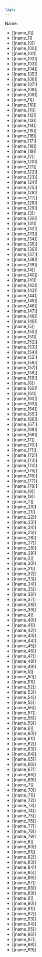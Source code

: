 ```yaml
---
tags:
---
```

Name:
- [[name_0]]
- [[name_1]]
- [[name_10]]
- [[name_100]]
- [[name_101]]
- [[name_102]]
- [[name_103]]
- [[name_104]]
- [[name_105]]
- [[name_106]]
- [[name_107]]
- [[name_108]]
- [[name_109]]
- [[name_11]]
- [[name_110]]
- [[name_111]]
- [[name_112]]
- [[name_113]]
- [[name_114]]
- [[name_115]]
- [[name_116]]
- [[name_117]]
- [[name_118]]
- [[name_119]]
- [[name_12]]
- [[name_120]]
- [[name_121]]
- [[name_122]]
- [[name_123]]
- [[name_124]]
- [[name_125]]
- [[name_126]]
- [[name_127]]
- [[name_128]]
- [[name_129]]
- [[name_13]]
- [[name_130]]
- [[name_131]]
- [[name_132]]
- [[name_133]]
- [[name_134]]
- [[name_135]]
- [[name_136]]
- [[name_137]]
- [[name_138]]
- [[name_139]]
- [[name_14]]
- [[name_140]]
- [[name_141]]
- [[name_142]]
- [[name_143]]
- [[name_144]]
- [[name_145]]
- [[name_146]]
- [[name_147]]
- [[name_148]]
- [[name_149]]
- [[name_15]]
- [[name_150]]
- [[name_151]]
- [[name_152]]
- [[name_153]]
- [[name_154]]
- [[name_155]]
- [[name_156]]
- [[name_157]]
- [[name_158]]
- [[name_159]]
- [[name_16]]
- [[name_160]]
- [[name_161]]
- [[name_162]]
- [[name_163]]
- [[name_164]]
- [[name_165]]
- [[name_166]]
- [[name_167]]
- [[name_168]]
- [[name_169]]
- [[name_17]]
- [[name_170]]
- [[name_171]]
- [[name_172]]
- [[name_173]]
- [[name_174]]
- [[name_175]]
- [[name_176]]
- [[name_177]]
- [[name_178]]
- [[name_18]]
- [[name_19]]
- [[name_2]]
- [[name_20]]
- [[name_21]]
- [[name_22]]
- [[name_23]]
- [[name_24]]
- [[name_25]]
- [[name_26]]
- [[name_27]]
- [[name_28]]
- [[name_29]]
- [[name_3]]
- [[name_30]]
- [[name_31]]
- [[name_32]]
- [[name_33]]
- [[name_34]]
- [[name_35]]
- [[name_36]]
- [[name_37]]
- [[name_38]]
- [[name_39]]
- [[name_4]]
- [[name_40]]
- [[name_41]]
- [[name_42]]
- [[name_43]]
- [[name_44]]
- [[name_45]]
- [[name_46]]
- [[name_47]]
- [[name_48]]
- [[name_49]]
- [[name_5]]
- [[name_50]]
- [[name_51]]
- [[name_52]]
- [[name_53]]
- [[name_54]]
- [[name_55]]
- [[name_56]]
- [[name_57]]
- [[name_58]]
- [[name_59]]
- [[name_6]]
- [[name_60]]
- [[name_61]]
- [[name_62]]
- [[name_63]]
- [[name_64]]
- [[name_65]]
- [[name_66]]
- [[name_67]]
- [[name_68]]
- [[name_69]]
- [[name_7]]
- [[name_70]]
- [[name_71]]
- [[name_72]]
- [[name_73]]
- [[name_74]]
- [[name_75]]
- [[name_76]]
- [[name_77]]
- [[name_78]]
- [[name_79]]
- [[name_8]]
- [[name_80]]
- [[name_81]]
- [[name_82]]
- [[name_83]]
- [[name_84]]
- [[name_85]]
- [[name_86]]
- [[name_87]]
- [[name_88]]
- [[name_89]]
- [[name_9]]
- [[name_90]]
- [[name_91]]
- [[name_92]]
- [[name_93]]
- [[name_94]]
- [[name_95]]
- [[name_96]]
- [[name_97]]
- [[name_98]]
- [[name_99]]

